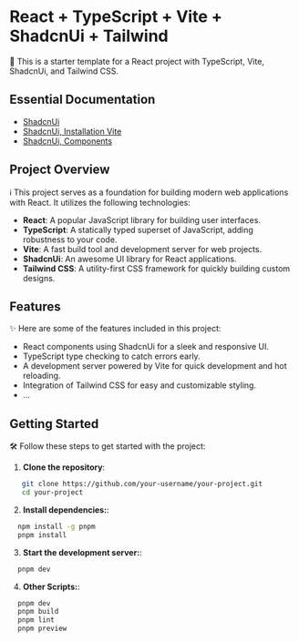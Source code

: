 # React + TypeScript + Vite + ShadcnUi + Tailwind

🚀 This is a starter template for a React project with TypeScript, Vite, ShadcnUi, and Tailwind CSS.

## Essential Documentation

- [ShadcnUi](https://ui.shadcn.com/)
- [ShadcnUi, Installation Vite](https://ui.shadcn.com/docs/installation/vite)
- [ShadcnUi, Components](https://ui.shadcn.com/docs/components)

## Project Overview

ℹ️ This project serves as a foundation for building modern web applications with React. It utilizes the following technologies:

- **React**: A popular JavaScript library for building user interfaces.
- **TypeScript**: A statically typed superset of JavaScript, adding robustness to your code.
- **Vite**: A fast build tool and development server for web projects.
- **ShadcnUi**: An awesome UI library for React applications.
- **Tailwind CSS**: A utility-first CSS framework for quickly building custom designs.

## Features

✨ Here are some of the features included in this project:

- React components using ShadcnUi for a sleek and responsive UI.
- TypeScript type checking to catch errors early.
- A development server powered by Vite for quick development and hot reloading.
- Integration of Tailwind CSS for easy and customizable styling.
- ...

## Getting Started

🛠️ Follow these steps to get started with the project:

1. **Clone the repository**:

```bash
   git clone https://github.com/your-username/your-project.git
   cd your-project
```

2. **Install dependencies:**:

```bash
  npm install -g pnpm
  pnpm install
```

3. **Start the development server:**:

```bash
  pnpm dev
```

4. **Other Scripts:**:

```bash
  pnpm dev
  pnpm build
  pnpm lint
  pnpm preview
```
